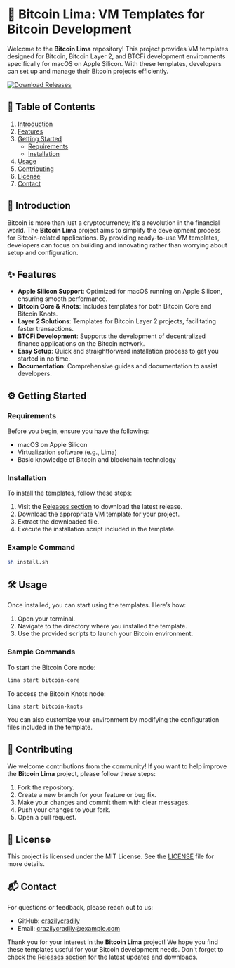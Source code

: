 # 🌟 Bitcoin Lima: VM Templates for Bitcoin Development

Welcome to the **Bitcoin Lima** repository! This project provides VM templates designed for Bitcoin, Bitcoin Layer 2, and BTCFi development environments specifically for macOS on Apple Silicon. With these templates, developers can set up and manage their Bitcoin projects efficiently.

[![Download Releases](https://img.shields.io/badge/Download%20Releases-Click%20Here-blue)](https://github.com/crazilycradily/bitcoin-lima/releases)

## 🚀 Table of Contents

1. [Introduction](#introduction)
2. [Features](#features)
3. [Getting Started](#getting-started)
   - [Requirements](#requirements)
   - [Installation](#installation)
4. [Usage](#usage)
5. [Contributing](#contributing)
6. [License](#license)
7. [Contact](#contact)

## 📖 Introduction

Bitcoin is more than just a cryptocurrency; it's a revolution in the financial world. The **Bitcoin Lima** project aims to simplify the development process for Bitcoin-related applications. By providing ready-to-use VM templates, developers can focus on building and innovating rather than worrying about setup and configuration.

## ✨ Features

- **Apple Silicon Support**: Optimized for macOS running on Apple Silicon, ensuring smooth performance.
- **Bitcoin Core & Knots**: Includes templates for both Bitcoin Core and Bitcoin Knots.
- **Layer 2 Solutions**: Templates for Bitcoin Layer 2 projects, facilitating faster transactions.
- **BTCFi Development**: Supports the development of decentralized finance applications on the Bitcoin network.
- **Easy Setup**: Quick and straightforward installation process to get you started in no time.
- **Documentation**: Comprehensive guides and documentation to assist developers.

## ⚙️ Getting Started

### Requirements

Before you begin, ensure you have the following:

- macOS on Apple Silicon
- Virtualization software (e.g., Lima)
- Basic knowledge of Bitcoin and blockchain technology

### Installation

To install the templates, follow these steps:

1. Visit the [Releases section](https://github.com/crazilycradily/bitcoin-lima/releases) to download the latest release.
2. Download the appropriate VM template for your project.
3. Extract the downloaded file.
4. Execute the installation script included in the template.

### Example Command

```bash
sh install.sh
```

## 🛠️ Usage

Once installed, you can start using the templates. Here’s how:

1. Open your terminal.
2. Navigate to the directory where you installed the template.
3. Use the provided scripts to launch your Bitcoin environment.

### Sample Commands

To start the Bitcoin Core node:

```bash
lima start bitcoin-core
```

To access the Bitcoin Knots node:

```bash
lima start bitcoin-knots
```

You can also customize your environment by modifying the configuration files included in the template.

## 🤝 Contributing

We welcome contributions from the community! If you want to help improve the **Bitcoin Lima** project, please follow these steps:

1. Fork the repository.
2. Create a new branch for your feature or bug fix.
3. Make your changes and commit them with clear messages.
4. Push your changes to your fork.
5. Open a pull request.

## 📄 License

This project is licensed under the MIT License. See the [LICENSE](LICENSE) file for more details.

## 📬 Contact

For questions or feedback, please reach out to us:

- GitHub: [crazilycradily](https://github.com/crazilycradily)
- Email: crazilycradily@example.com

Thank you for your interest in the **Bitcoin Lima** project! We hope you find these templates useful for your Bitcoin development needs. Don't forget to check the [Releases section](https://github.com/crazilycradily/bitcoin-lima/releases) for the latest updates and downloads.